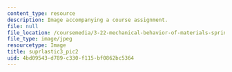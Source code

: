 ```yaml
---
content_type: resource
description: Image accompanying a course assignment.
file: null
file_location: /coursemedia/3-22-mechanical-behavior-of-materials-spring-2008/4bd09543d789c330f115bf0862bc5364_suprlastic3_pic2.jpg
file_type: image/jpeg
resourcetype: Image
title: suprlastic3_pic2
uid: 4bd09543-d789-c330-f115-bf0862bc5364
---
```

